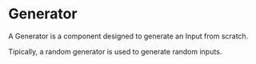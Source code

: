 # Generator

A Generator is a component designed to generate an Input from scratch.

Tipically, a random generator is used to generate random inputs.

